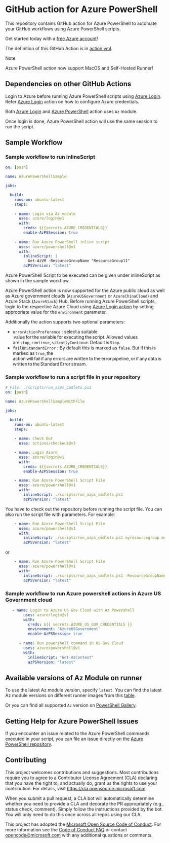 # GitHub action for Azure PowerShell

This repository contains GitHub action for Azure PowerShell to automate your GitHub workflows using Azure PowerShell scripts.

Get started today with a [free Azure account](https://azure.com/free/open-source)!

The definition of this GitHub Action is in [action.yml](https://github.com/azure/powershell/blob/master/action.yml).

> [!NOTE]
> Azure PowerShell action now support MacOS and Self-Hosted Runner!

## Dependencies on other GitHub Actions

Login to Azure before running Azure PowerShell scripts using [Azure Login](https://github.com/Azure/login). Refer [Azure Login](https://github.com/Azure/login#configure-azure-credentials) action on how to configure Azure credentials.

Both [Azure Login](https://github.com/Azure/login) and [Azure PowerShell](https://github.com/azure/powershell) action uses `Az` module.

Once login is done, Azure PowerShell action will use the same session to run the script.

## Sample Workflow

### Sample workflow to run inlineScript

```yaml
on: [push]

name: AzurePowerShellSample

jobs:

  build:
    runs-on: ubuntu-latest
    steps:
    
    - name: Login via Az module
      uses: azure/login@v1
      with:
        creds: ${{secrets.AZURE_CREDENTIALS}}
        enable-AzPSSession: true 
        
    - name: Run Azure PowerShell inline script
      uses: azure/powershell@v1
      with:
        inlineScript: |
          Get-AzVM -ResourceGroupName "ResourceGroup11"
        azPSVersion: "latest"
```

Azure PowerShell Script to be executed can be given under inlineScript as shown in the sample workflow.

Azure PowerShell action is now supported for the Azure public cloud as well as Azure government clouds (`AzureUSGovernment` or `AzureChinaCloud`) and Azure Stack (`AzureStack`) Hub. Before running Azure PowerShell scripts, login to the respective Azure Cloud  using [Azure Login action](https://github.com/Azure/login) by setting appropriate value for the `environment` parameter.

Additionally the action supports two optional parameters:

- `errorActionPreference` : select a suitable  value for the variable for executing the script. Allowed values are `stop`, `continue`, `silentlyContinue`. Default is `Stop`.
- `failOnStandardError` : By default this is marked as `false`. But if this is marked as `true`, the action will fail if any errors are written to the error pipeline, or if any data is written to the Standard Error stream.

### Sample workflow to run a script file in your repository

```yaml
# File: ./scripts/run_azps_cmdlets.ps1
on: [push]

name: AzurePowerShellSampleWithFile

jobs:

  build:
    runs-on: ubuntu-latest
    steps:
    
    - name: Check Out
      uses: actions/checkout@v3

    - name: Login Azure
      uses: azure/login@v1
      with:
        creds: ${{secrets.AZURE_CREDENTIALS}}
        enable-AzPSSession: true 

    - name: Run Azure PowerShell Script File
      uses: azure/powershell@v1
      with:
        inlineScript: ./scripts/run_azps_cmdlets.ps1
        azPSVersion: "latest"
```

You have to check out the repository before running the script file.
You can also run the script file with parameters. For example:

```yaml
    - name: Run Azure PowerShell Script File
      uses: azure/powershell@v1
      with:
        inlineScript: ./scripts/run_azps_cmdlets.ps1 myresourcegroup myresourcename
        azPSVersion: "latest"
```

or

```yaml
    - name: Run Azure PowerShell Script File
      uses: azure/powershell@v1
      with:
        inlineScript: ./scripts/run_azps_cmdlets.ps1 -ResourceGroupName myresourcegroup -ResourceName myresourcename
        azPSVersion: "latest"
```

### Sample workflow to run Azure powershell actions in Azure US Government cloud

```yaml
   - name: Login to Azure US Gov Cloud with Az Powershell 
        uses: azure/login@v1
        with:
          creds: ${{ secrets.AZURE_US_GOV_CREDENTIALS }}
          environment: 'AzureUSGovernment'
          enable-AzPSSession: true
    
      - name: Run powershell command in US Gov Cloud
        uses: azure/powershell@v1
        with:
          inlineScript: "Get-AzContext"
          azPSVersion: "latest"
```

## Available versions of Az Module on runner

To use the latest Az module version, specify `latest`. You can find the latest Az module versions on different runner images from this [table](https://github.com/actions/runner-images#available-images).

Or you can find all supported `Az` version on [PowerShell Gallery](https://www.powershellgallery.com/packages/Az).

## Getting Help for Azure PowerShell Issues

If you encounter an issue related to the Azure PowerShell commands executed in your script, you can
file an issue directly on the [Azure PowerShell repository](https://github.com/Azure/azure-powershell/issues/new/choose).

## Contributing

This project welcomes contributions and suggestions.  Most contributions require you to agree to a
Contributor License Agreement (CLA) declaring that you have the right to, and actually do, grant us
the rights to use your contribution. For details, visit <https://cla.opensource.microsoft.com>.

When you submit a pull request, a CLA bot will automatically determine whether you need to provide
a CLA and decorate the PR appropriately (e.g., status check, comment). Simply follow the instructions
provided by the bot. You will only need to do this once across all repos using our CLA.

This project has adopted the [Microsoft Open Source Code of Conduct](https://opensource.microsoft.com/codeofconduct/).
For more information see the [Code of Conduct FAQ](https://opensource.microsoft.com/codeofconduct/faq/) or
contact [opencode@microsoft.com](mailto:opencode@microsoft.com) with any additional questions or comments.
